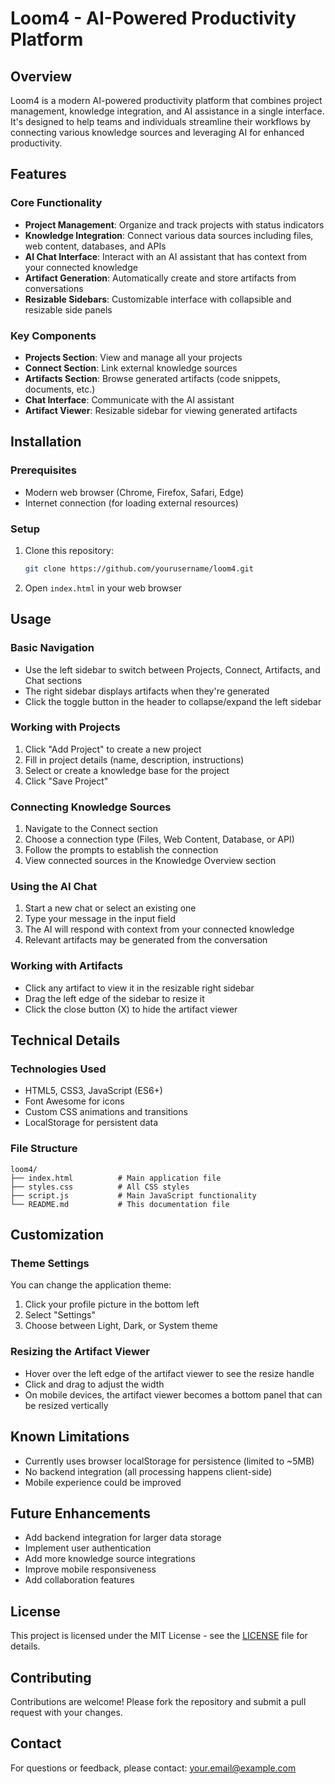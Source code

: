 # Loom4 - AI-Powered Productivity Platform

## Overview

Loom4 is a modern AI-powered productivity platform that combines project management, knowledge integration, and AI assistance in a single interface. It's designed to help teams and individuals streamline their workflows by connecting various knowledge sources and leveraging AI for enhanced productivity.

## Features

### Core Functionality
- **Project Management**: Organize and track projects with status indicators
- **Knowledge Integration**: Connect various data sources including files, web content, databases, and APIs
- **AI Chat Interface**: Interact with an AI assistant that has context from your connected knowledge
- **Artifact Generation**: Automatically create and store artifacts from conversations
- **Resizable Sidebars**: Customizable interface with collapsible and resizable side panels

### Key Components
- **Projects Section**: View and manage all your projects
- **Connect Section**: Link external knowledge sources
- **Artifacts Section**: Browse generated artifacts (code snippets, documents, etc.)
- **Chat Interface**: Communicate with the AI assistant
- **Artifact Viewer**: Resizable sidebar for viewing generated artifacts

## Installation

### Prerequisites
- Modern web browser (Chrome, Firefox, Safari, Edge)
- Internet connection (for loading external resources)

### Setup
1. Clone this repository:
   ```bash
   git clone https://github.com/yourusername/loom4.git
   ```
2. Open `index.html` in your web browser

## Usage

### Basic Navigation
- Use the left sidebar to switch between Projects, Connect, Artifacts, and Chat sections
- The right sidebar displays artifacts when they're generated
- Click the toggle button in the header to collapse/expand the left sidebar

### Working with Projects
1. Click "Add Project" to create a new project
2. Fill in project details (name, description, instructions)
3. Select or create a knowledge base for the project
4. Click "Save Project"

### Connecting Knowledge Sources
1. Navigate to the Connect section
2. Choose a connection type (Files, Web Content, Database, or API)
3. Follow the prompts to establish the connection
4. View connected sources in the Knowledge Overview section

### Using the AI Chat
1. Start a new chat or select an existing one
2. Type your message in the input field
3. The AI will respond with context from your connected knowledge
4. Relevant artifacts may be generated from the conversation

### Working with Artifacts
- Click any artifact to view it in the resizable right sidebar
- Drag the left edge of the sidebar to resize it
- Click the close button (X) to hide the artifact viewer

## Technical Details

### Technologies Used
- HTML5, CSS3, JavaScript (ES6+)
- Font Awesome for icons
- Custom CSS animations and transitions
- LocalStorage for persistent data

### File Structure
```
loom4/
├── index.html          # Main application file
├── styles.css          # All CSS styles
├── script.js           # Main JavaScript functionality
└── README.md           # This documentation file
```

## Customization

### Theme Settings
You can change the application theme:
1. Click your profile picture in the bottom left
2. Select "Settings"
3. Choose between Light, Dark, or System theme

### Resizing the Artifact Viewer
- Hover over the left edge of the artifact viewer to see the resize handle
- Click and drag to adjust the width
- On mobile devices, the artifact viewer becomes a bottom panel that can be resized vertically

## Known Limitations
- Currently uses browser localStorage for persistence (limited to ~5MB)
- No backend integration (all processing happens client-side)
- Mobile experience could be improved

## Future Enhancements
- Add backend integration for larger data storage
- Implement user authentication
- Add more knowledge source integrations
- Improve mobile responsiveness
- Add collaboration features

## License

This project is licensed under the MIT License - see the [LICENSE](LICENSE) file for details.

## Contributing

Contributions are welcome! Please fork the repository and submit a pull request with your changes.

## Contact

For questions or feedback, please contact: [your.email@example.com](mailto:your.email@example.com)
